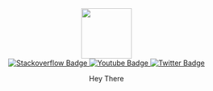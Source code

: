 <div id="header" align="center">
  <img src="https://media.giphy.com/media/M9gbBd9nbDrOTu1Mqx/giphy.gif" width="100"/>
  
  <div id="badges">
  <a href="https://stackoverflow.com/users/14562817/amit-bahadur">
    <img src="https://img.shields.io/badge/LinkedIn-blue?style=for-the-badge&logo=stackoverflow&logoColor=white" alt="Stackoverflow Badge"/>
  </a>
  <a href="https://www.youtube.com/amityamsi">
    <img src="https://img.shields.io/badge/YouTube-red?style=for-the-badge&logo=youtube&logoColor=white" alt="Youtube Badge"/>
  </a>
  <a href="https://mobile.twitter.com/amit_bahadur1">
    <img src="https://img.shields.io/badge/Twitter-blue?style=for-the-badge&logo=twitter&logoColor=white" alt="Twitter Badge"/>
  </a>
</div>
<img src="https://komarev.com/ghpvc/?username=your-github-amityamsi&style=flat-square&color=blue" alt=""/>

Hey There

</div>



